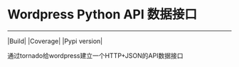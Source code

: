 # Wordpress Python API 数据接口
--------------------------------
|Build| |Coverage| |Pypi version|

通过tornado给wordpress建立一个HTTP+JSON的API数据接口
